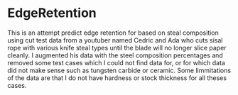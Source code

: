 # EdgeRetention

This is an attempt predict edge retention for based on steal composition using cut test data from a youtuber named
Cedric and Ada who cuts sisal rope with various knife steal types until the blade will no longer slice paper cleanly.
I augmented his data with the steel composition percentages and removed some test cases which I could not find data for,
or for which data did not make sense such as tungsten carbide or ceramic. Some limmitations of the data are that I do
not have hardness or stock thickness for all theses cases.